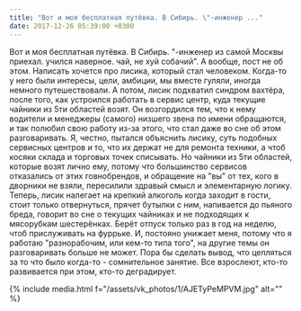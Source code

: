 ```yaml
---
title: "Вот и моя бесплатная путёвка. В Сибирь. \"-инженер ..."
date: 2017-12-26 05:39:00 +0300
---
```


Вот и моя бесплатная путёвка. В Сибирь. "-инженер из самой Москвы приехал. учился наверное. чай, не хуй собачий".
А вообще, пост не об этом. Написать хочется про лисика, который стал человеком. Когда-то у него были интересы, цели, амбиции, мы вместе гуляли, иногда немного путешествовали. А потом, лисик подхватил синдром вахтёра, после того, как устроился работать в сервис центр, куда текущие чайники из 5ти областей возят. Он возгордился тем, что к нему водители и менеджеры (самого) низшего звена по имени обращаются, и так полюбил свою работу из-за этого, что стал даже во сне об этом разговаривать. Я, честно, пытался объяснить лисику, суть подобных сервисных центров и то, что их держат не для ремонта техники, а чтоб косяки склада и торговых точек списывать. Но чайники из 5ти областей, которые возят лично ему, потому что большинство сервисов отказались от этих говнобрендов, и обращение на "вы" от тех, кого в дворники не взяли, пересилили здравый смысл и элементарную логику.
Теперь, лисик налегает на крепкий алкоголь когда заходит в гости, стоит только отвернуться, прячет бутылки с ним, напивается до пьяного бреда, говорит во сне о текущих чайниках и не подходящих к мясорубкам шестерёнках. Берёт отпуск только раз в год на неделю, чтоб прислуживать на фуррьке. И, постояно унижает меня, потому что я работаю "разнорабочим, или кем-то типа того", на другие темы он разговаривать больше не может.
Пора бы сделать вывод, что цепляться за то что было когда-то - сомнительное занятие. Все взрослеют, кто-то развивается при этом, кто-то деградирует.

{% include media.html f="/assets/vk_photos/1/AJETyPeMPVM.jpg" alt="" %}
